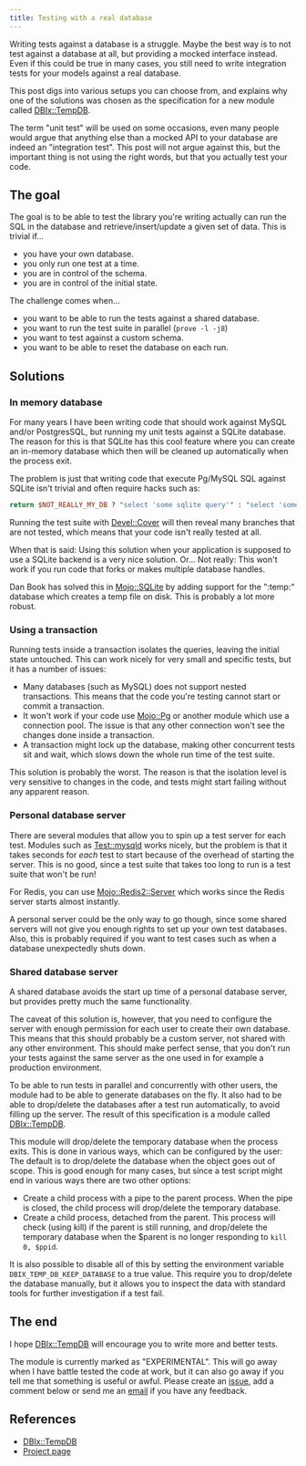 ```yaml
---
title: Testing with a real database
---
```


Writing tests against a database is a struggle. Maybe the best way is to
not test against a database at all, but providing a mocked interface
instead. Even if this could be true in many cases, you still need to
write integration tests for your models against a real database.

This post digs into various setups you can choose from, and explains why
one of the solutions was chosen as the specification for a new module
called [DBIx::TempDB](https://metacpan.org/pod/DBIx::TempDB).

The term "unit test" will be used on some occasions, even many people
would argue that anything else than a mocked API to your database are
indeed an "integration test". This post will not argue against this, but
the important thing is not using the right words, but that you actually
test your code.

## The goal

The goal is to be able to test the library you're writing actually can
run the SQL in the database and retrieve/insert/update a given set of
data. This is trivial if...

-   you have your own database.
-   you only run one test at a time.
-   you are in control of the schema.
-   you are in control of the initial state.

The challenge comes when...

-   you want to be able to run the tests against a shared database.
-   you want to run the test suite in parallel (`prove -l -j8`)
-   you want to test against a custom schema.
-   you want to be able to reset the database on each run.

## Solutions

### In memory database

For many years I have been writing code that should work against MySQL
and/or PostgresSQL, but running my unit tests against a SQLite database.
The reason for this is that SQLite has this cool feature where you can
create an in-memory database which then will be cleaned up automatically
when the process exit.

The problem is just that writing code that execute Pg/MySQL SQL against
SQLite isn't trivial and often require hacks such as:

```perl
return $NOT_REALLY_MY_DB ? "select 'some sqlite query'" : "select 'some pg query'";
```

Running the test suite with
[Devel::Cover](https://metacpan.org/pod/Devel::Cover) will then reveal
many branches that are not tested, which means that your code isn't
really tested at all.

When that is said: Using this solution when your application is supposed
to use a SQLite backend is a very nice solution. Or... Not really: This
won't work if you run code that forks or makes multiple database
handles.

Dan Book has solved this in
[Mojo::SQLite](https://metacpan.org/pod/Mojo::SQLite) by adding support
for the ":temp:" database which creates a temp file on disk. This is
probably a lot more robust.

### Using a transaction

Running tests inside a transaction isolates the queries, leaving the
initial state untouched. This can work nicely for very small and
specific tests, but it has a number of issues:

-   Many databases (such as MySQL) does not support nested transactions.
    This means that the code you're testing cannot start or commit a
    transaction.
-   It won't work if your code use
    [Mojo::Pg](https://metacpan.org/pod/Mojo::Pg) or another module
    which use a connection pool. The issue is that any other connection
    won't see the changes done inside a transaction.
-   A transaction might lock up the database, making other concurrent
    tests sit and wait, which slows down the whole run time of the test
    suite.

This solution is probably the worst. The reason is that the isolation
level is very sensitive to changes in the code, and tests might start
failing without any apparent reason.

### Personal database server

There are several modules that allow you to spin up a test server for
each test. Modules such as
[Test::mysqld](https://metacpan.org/pod/Test::mysqld) works nicely, but
the problem is that it takes seconds for *each* test to start because of
the overhead of starting the server. This is no good, since a test suite
that takes too long to run is a test suite that won't be run!

For Redis, you can use
[Mojo::Redis2::Server](https://metacpan.org/pod/Mojo::Redis2::Server)
which works since the Redis server starts almost instantly.

A personal server could be the only way to go though, since some shared
servers will not give you enough rights to set up your own test
databases. Also, this is probably required if you want to test cases
such as when a database unexpectedly shuts down.

### Shared database server

A shared database avoids the start up time of a personal database
server, but provides pretty much the same functionality.

The caveat of this solution is, however, that you need to configure the
server with enough permission for each user to create their own
database. This means that this should probably be a custom server, not
shared with any other environment. This should make perfect sense, that
you don't run your tests against the same server as the one used in for
example a production environment.

To be able to run tests in parallel and concurrently with other users,
the module had to be able to generate databases on the fly. It also had
to be able to drop/delete the databases after a test run automatically,
to avoid filling up the server. The result of this specification is a
module called [DBIx::TempDB](https://metacpan.org/pod/DBIx::TempDB).

This module will drop/delete the temporary database when the process
exits. This is done in various ways, which can be configured by the
user: The default is to drop/delete the database when the object goes
out of scope. This is good enough for many cases, but since a test
script might end in various ways there are two other options:

-   Create a child process with a pipe to the parent process. When the
    pipe is closed, the child process will drop/delete the temporary
    database.
-   Create a child process, detached from the parent. This process will
    check (using kill) if the parent is still running, and drop/delete
    the temporary database when the \$parent is no longer responding to
    `kill 0, $ppid`.

It is also possible to disable all of this by setting the environment
variable `DBIX_TEMP_DB_KEEP_DATABASE` to a true value. This require you
to drop/delete the database manually, but it allows you to inspect the
data with standard tools for further investigation if a test fail.

## The end

I hope [DBIx::TempDB](https://metacpan.org/pod/DBIx::TempDB) will
encourage you to write more and better tests.

The module is currently marked as "EXPERIMENTAL". This will go away when
I have battle tested the code at work, but it can also go away if you
tell me that something is useful or awful. Please create an
[issue](https://github.com/jhthorsen/dbix-tempdb/issues), add a comment
below or send me an [email](mailto:jhthorsen@cpan.org) if you have any
feedback.

## References

-   [DBIx::TempDB](https://metacpan.org/pod/DBIx::TempDB)
-   [Project page](https://github.com/jhthorsen/dbix-tempdb)
